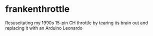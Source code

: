 # frankenthrottle
Resuscitating my 1990s 15-pin CH throttle by tearing its brain out and replacing it with an Arduino Leonardo
